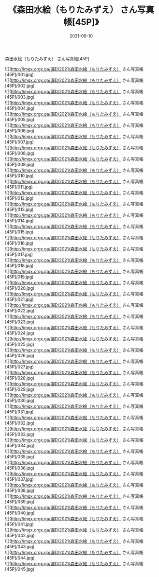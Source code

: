 ﻿---
layout: post
title:  《森田水絵（もりたみずえ） さん写真帳[45P]》
date:   2021-09-10
img: http://imgx.orgx.ga/漏D/2021/森田水絵（もりたみずえ） さん写真帳[45P]/000.jpg
categories: [美女, 清纯, 唯美]
---

森田水絵（もりたみずえ） さん写真帳[45P]

  ![](http://imgx.orgx.ga/漏D/2021/森田水絵（もりたみずえ） さん写真帳[45P]/001.jpg) <br> ![](http://imgx.orgx.ga/漏D/2021/森田水絵（もりたみずえ） さん写真帳[45P]/002.jpg) <br> ![](http://imgx.orgx.ga/漏D/2021/森田水絵（もりたみずえ） さん写真帳[45P]/003.jpg) <br> ![](http://imgx.orgx.ga/漏D/2021/森田水絵（もりたみずえ） さん写真帳[45P]/004.jpg) <br> ![](http://imgx.orgx.ga/漏D/2021/森田水絵（もりたみずえ） さん写真帳[45P]/005.jpg) <br> ![](http://imgx.orgx.ga/漏D/2021/森田水絵（もりたみずえ） さん写真帳[45P]/006.jpg) <br> ![](http://imgx.orgx.ga/漏D/2021/森田水絵（もりたみずえ） さん写真帳[45P]/007.jpg) <br> ![](http://imgx.orgx.ga/漏D/2021/森田水絵（もりたみずえ） さん写真帳[45P]/008.jpg) <br> ![](http://imgx.orgx.ga/漏D/2021/森田水絵（もりたみずえ） さん写真帳[45P]/009.jpg) <br> ![](http://imgx.orgx.ga/漏D/2021/森田水絵（もりたみずえ） さん写真帳[45P]/010.jpg) <br> ![](http://imgx.orgx.ga/漏D/2021/森田水絵（もりたみずえ） さん写真帳[45P]/011.jpg) <br> ![](http://imgx.orgx.ga/漏D/2021/森田水絵（もりたみずえ） さん写真帳[45P]/012.jpg) <br> ![](http://imgx.orgx.ga/漏D/2021/森田水絵（もりたみずえ） さん写真帳[45P]/013.jpg) <br> ![](http://imgx.orgx.ga/漏D/2021/森田水絵（もりたみずえ） さん写真帳[45P]/014.jpg) <br> ![](http://imgx.orgx.ga/漏D/2021/森田水絵（もりたみずえ） さん写真帳[45P]/015.jpg) <br> ![](http://imgx.orgx.ga/漏D/2021/森田水絵（もりたみずえ） さん写真帳[45P]/016.jpg) <br> ![](http://imgx.orgx.ga/漏D/2021/森田水絵（もりたみずえ） さん写真帳[45P]/017.jpg) <br> ![](http://imgx.orgx.ga/漏D/2021/森田水絵（もりたみずえ） さん写真帳[45P]/018.jpg) <br> ![](http://imgx.orgx.ga/漏D/2021/森田水絵（もりたみずえ） さん写真帳[45P]/019.jpg) <br> ![](http://imgx.orgx.ga/漏D/2021/森田水絵（もりたみずえ） さん写真帳[45P]/020.jpg) <br> ![](http://imgx.orgx.ga/漏D/2021/森田水絵（もりたみずえ） さん写真帳[45P]/021.jpg) <br> ![](http://imgx.orgx.ga/漏D/2021/森田水絵（もりたみずえ） さん写真帳[45P]/022.jpg) <br> ![](http://imgx.orgx.ga/漏D/2021/森田水絵（もりたみずえ） さん写真帳[45P]/023.jpg) <br> ![](http://imgx.orgx.ga/漏D/2021/森田水絵（もりたみずえ） さん写真帳[45P]/024.jpg) <br> ![](http://imgx.orgx.ga/漏D/2021/森田水絵（もりたみずえ） さん写真帳[45P]/025.jpg) <br> ![](http://imgx.orgx.ga/漏D/2021/森田水絵（もりたみずえ） さん写真帳[45P]/026.jpg) <br> ![](http://imgx.orgx.ga/漏D/2021/森田水絵（もりたみずえ） さん写真帳[45P]/027.jpg) <br> ![](http://imgx.orgx.ga/漏D/2021/森田水絵（もりたみずえ） さん写真帳[45P]/028.jpg) <br> ![](http://imgx.orgx.ga/漏D/2021/森田水絵（もりたみずえ） さん写真帳[45P]/029.jpg) <br> ![](http://imgx.orgx.ga/漏D/2021/森田水絵（もりたみずえ） さん写真帳[45P]/030.jpg) <br> ![](http://imgx.orgx.ga/漏D/2021/森田水絵（もりたみずえ） さん写真帳[45P]/031.jpg) <br> ![](http://imgx.orgx.ga/漏D/2021/森田水絵（もりたみずえ） さん写真帳[45P]/032.jpg) <br> ![](http://imgx.orgx.ga/漏D/2021/森田水絵（もりたみずえ） さん写真帳[45P]/033.jpg) <br> ![](http://imgx.orgx.ga/漏D/2021/森田水絵（もりたみずえ） さん写真帳[45P]/034.jpg) <br> ![](http://imgx.orgx.ga/漏D/2021/森田水絵（もりたみずえ） さん写真帳[45P]/035.jpg) <br> ![](http://imgx.orgx.ga/漏D/2021/森田水絵（もりたみずえ） さん写真帳[45P]/036.jpg) <br> ![](http://imgx.orgx.ga/漏D/2021/森田水絵（もりたみずえ） さん写真帳[45P]/037.jpg) <br> ![](http://imgx.orgx.ga/漏D/2021/森田水絵（もりたみずえ） さん写真帳[45P]/038.jpg) <br> ![](http://imgx.orgx.ga/漏D/2021/森田水絵（もりたみずえ） さん写真帳[45P]/039.jpg) <br> ![](http://imgx.orgx.ga/漏D/2021/森田水絵（もりたみずえ） さん写真帳[45P]/040.jpg) <br> ![](http://imgx.orgx.ga/漏D/2021/森田水絵（もりたみずえ） さん写真帳[45P]/041.jpg) <br> ![](http://imgx.orgx.ga/漏D/2021/森田水絵（もりたみずえ） さん写真帳[45P]/042.jpg) <br> ![](http://imgx.orgx.ga/漏D/2021/森田水絵（もりたみずえ） さん写真帳[45P]/043.jpg) <br> ![](http://imgx.orgx.ga/漏D/2021/森田水絵（もりたみずえ） さん写真帳[45P]/044.jpg) <br> ![](http://imgx.orgx.ga/漏D/2021/森田水絵（もりたみずえ） さん写真帳[45P]/045.jpg) <br>